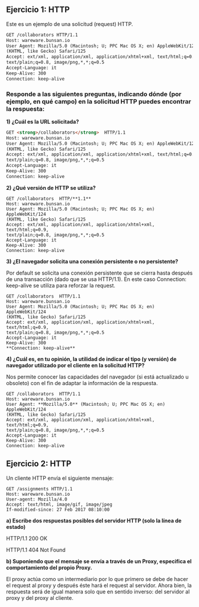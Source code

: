 ## Ejercicio 1: HTTP

Este es un ejemplo de una solicitud (request) HTTP.
```html
GET /collaborators HTTP/1.1
Host: wareware.bunsan.io
User Agent: Mozilla/5.0 (Macintosh; U; PPC Mac OS X; en) AppleWebKit/124
(KHTML, like Gecko) Safari/125
Accept: ext/xml, application/xml, application/xhtml+xml, text/html;q=0.9,
text/plain;q=0.8, image/png,*,*;q=0.5
Accept-Language: it
Keep-Alive: 300
Connection: keep-alive
```

### Responde a las siguientes preguntas, indicando dónde (por ejemplo, en qué campo) en la solicitud HTTP puedes encontrar la respuesta:

**1) ¿Cuál es la URL solicitada?**
```html
GET <strong>/collaborators</strong>  HTTP/1.1
Host: wareware.bunsan.io
User Agent: Mozilla/5.0 (Macintosh; U; PPC Mac OS X; en) AppleWebKit/124
(KHTML, like Gecko) Safari/125
Accept: ext/xml, application/xml, application/xhtml+xml, text/html;q=0.9,
text/plain;q=0.8, image/png,*,*;q=0.5
Accept-Language: it
Keep-Alive: 300
Connection: keep-alive
```
**2) ¿Qué versión de HTTP se utiliza?**
```
GET /collaborators  HTTP/**1.1**
Host: wareware.bunsan.io
User Agent: Mozilla/5.0 (Macintosh; U; PPC Mac OS X; en) AppleWebKit/124
(KHTML, like Gecko) Safari/125
Accept: ext/xml, application/xml, application/xhtml+xml, text/html;q=0.9,
text/plain;q=0.8, image/png,*,*;q=0.5
Accept-Language: it
Keep-Alive: 300
Connection: keep-alive
```

**3) ¿El navegador solicita una conexión persistente o no persistente?**

Por default se solicita una conexión persistente que se cierra hasta después de una transacción (dado que se usa HTTP/1.1). En este caso Connection: keep-alive se utiliza para reforzar la request.
```
GET /collaborators  HTTP/1.1
Host: wareware.bunsan.io
User Agent: Mozilla/5.0 (Macintosh; U; PPC Mac OS X; en) AppleWebKit/124
(KHTML, like Gecko) Safari/125
Accept: ext/xml, application/xml, application/xhtml+xml, text/html;q=0.9,
text/plain;q=0.8, image/png,*,*;q=0.5
Accept-Language: it
Keep-Alive: 300
**Connection: keep-alive**
```

**4) ¿Cuál es, en tu opinión, la utilidad de indicar el tipo (y versión) de navegador utilizado por el cliente en la solicitud HTTP?**

Nos permite conocer las capacidades del navegador (si está actualizado u obsoleto) con el fin de adaptar la información de la respuesta.
```
GET /collaborators  HTTP/1.1
Host: wareware.bunsan.io
User Agent: **Mozilla/5.0** (Macintosh; U; PPC Mac OS X; en) AppleWebKit/124
(KHTML, like Gecko) Safari/125
Accept: ext/xml, application/xml, application/xhtml+xml, text/html;q=0.9,
text/plain;q=0.8, image/png,*,*;q=0.5
Accept-Language: it
Keep-Alive: 300
Connection: keep-alive
```


## Ejercicio 2: HTTP

Un cliente HTTP envía el siguiente mensaje:

```
GET /assignments HTTP/1.1
Host: wareware.bunsan.io
User-agent: Mozilla/4.0
Accept: text/html, image/gif, image/jpeg
If-modified-since: 27 Feb 2017 08:10:00
```

**a) Escribe dos respuestas posibles del servidor HTTP (solo la línea de estado)**

HTTP/1.1 200 OK

HTTP/1.1 404 Not Found


**b) Suponiendo que el mensaje se envía a través de un Proxy, especifica el comportamiento del propio Proxy.**

El proxy actúa como un intermediario por lo que primero se debe de hacer el request al proxy y después éste hará el request al servidor. Ahora bien, la respuesta será de igual manera solo que en sentido inverso: del servidor al proxy y del proxy al cliente.
